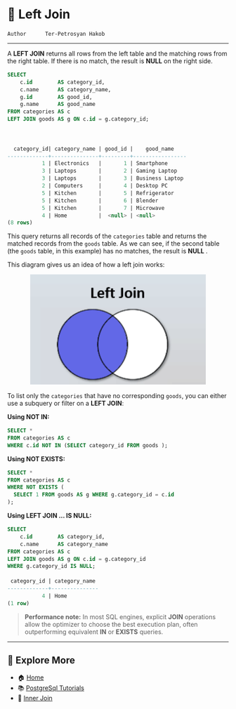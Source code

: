 # 🔗 Left Join

```info
Author      Ter-Petrosyan Hakob
```

---


A **LEFT JOIN** returns all rows from the left table and the matching rows from the right table. 
If there is no match, the result is **NULL** on the right side.

```sql
SELECT
    c.id        AS category_id,
    c.name      AS category_name,
    g.id        AS good_id,
    g.name      AS good_name
FROM categories AS c
LEFT JOIN goods AS g ON c.id = g.category_id;



  category_id| category_name | good_id |    good_name    
-------------+---------------+---------+-----------------
           1 | Electronics   |       1 | Smartphone
           3 | Laptops       |       2 | Gaming Laptop
           3 | Laptops       |       3 | Business Laptop
           2 | Computers     |       4 | Desktop PC
           5 | Kitchen       |       5 | Refrigerator
           5 | Kitchen       |       6 | Blender
           5 | Kitchen       |       7 | Microwave
           4 | Home          |  <null> | <null>
(8 rows)

```

This query returns all records of the `categories` table and returns the matched records from the `goods` table. 
As we can see, if the second table (the `goods` table, in this example) has no matches, the result is **NULL** .

This diagram gives us an idea of how a left join works:

<p align="center">
    <img src="./assets/img3.png" alt="img3" width="400" />
</p>


To list only the `categories` that have no corresponding `goods`, you can either use a subquery or filter on a **LEFT JOIN**:

**Using NOT IN:**

```sql
SELECT *
FROM categories AS c
WHERE c.id NOT IN (SELECT category_id FROM goods );

```

**Using NOT EXISTS:**

```sql
SELECT *
FROM categories AS c
WHERE NOT EXISTS (
  SELECT 1 FROM goods AS g WHERE g.category_id = c.id
);

```

**Using LEFT JOIN ... IS NULL:**

```sql
SELECT
    c.id        AS category_id,
    c.name      AS category_name
FROM categories AS c
LEFT JOIN goods AS g ON c.id = g.category_id
WHERE g.category_id IS NULL;

 category_id | category_name 
-------------+---------------
           4 | Home
(1 row)

```

> **Performance note:** In most SQL engines, explicit **JOIN** operations allow the optimizer to choose the best execution plan, often outperforming equivalent **IN** or **EXISTS** queries.

--- 

## 📌 Explore More

- 🏠 [Home](./../../README.md)
- 📚 [PostgreSql Tutorials](./../tutorials.md)
- 🔗 [Inner Join](./3_Inner_Join.md)
